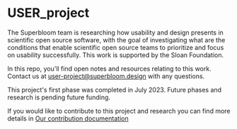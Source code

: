# USER_project
The Superbloom team is researching how usability and design presents in scientific open source software, with the goal of investigating what are the conditions that enable scientific open source teams to prioritize and focus on usability successfully. This work is supported by the Sloan Foundation.

In this repo, you'll find open notes and resources relating to this work. Contact us at user-project@superbloom.design with any questions. 

This project's first phase was completed in July 2023. Future phases and research is pending future funding.

If you would like to contribute to this project and research you can find more details in [Our contribution documentation](https://github.com/simplysecure/USER_project/blob/main/contributing.md)
